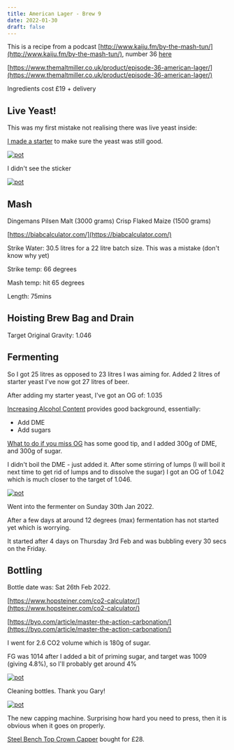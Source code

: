 ```yaml
---
title: American Lager - Brew 9
date: 2022-01-30
draft: false 
---
```


This is a recipe from a podcast [http://www.kaiju.fm/by-the-mash-tun/](http://www.kaiju.fm/by-the-mash-tun/), number 36 [here](https://www.kaiju.fm/by-the-mash-tun/36-american-lager/)


[https://www.themaltmiller.co.uk/product/episode-36-american-lager/](https://www.themaltmiller.co.uk/product/episode-36-american-lager/)

Ingredients cost £19 + delivery

## Live Yeast!

This was my first mistake not realising there was live yeast inside:

[I made a starter](/2022/02/03/yeast-starter/) to make sure the yeast was still good.


[![pot](/images/2021-12-30/live.jpg "pot")](/images/2021-12-30/live.jpg)

I didn't see the sticker

[![pot](/images/2021-12-30/wyeast.jpg "pot")](/images/2021-12-30/wyeast.jpg)

## Mash

Dingemans Pilsen Malt (3000 grams)
Crisp Flaked Maize (1500 grams)

[https://biabcalculator.com/](https://biabcalculator.com/) 

Strike Water: 30.5 litres for a 22 litre batch size. This was a mistake (don't know why yet)

Strike temp: 66 degrees

Mash temp: hit 65 degrees

Length: 75mins

## Hoisting Brew Bag and Drain

Target Original Gravity: 1.046

## Fermenting

So I got 25 litres as opposed to 23 litres I was aiming for. Added 2 litres of starter yeast I've now got 27 litres of beer.

After adding my starter yeast, I've got an OG of: 1.035

[Increasing Alcohol Content](https://www.northernbrewer.com/blogs/brewing-techniques/increasing-alcohol-content-of-beer-kits) provides good background, essentially:

- Add DME
- Add sugars

[What to do if you miss OG](https://www.altitudebrew.com/blogs/news/what-to-do-if-you-miss-your-original-gravity-numbers#:~:text=Assuming%20a%205%20gallon%20batch,lbs%20of%20DME%20to%20add.) has some good tip, and I added 300g of DME, and 300g of sugar.

I didn't boil the DME - just added it. After some stirring of lumps (I will boil it next time to get rid of lumps and to dissolve the sugar) I got an OG of 1.042 which is much closer to the target of 1.046. 

[![pot](/images/2022-02-03/lager.jpg "pot")](/images/2022-02-03/lager.jpg)

Went into the fermenter on Sunday 30th Jan 2022.

After a few days at around 12 degrees (max) fermentation has not started yet which is worrying.

It started after 4 days on Thursday 3rd Feb and was bubbling every 30 secs on the Friday.

## Bottling

Bottle date was: Sat 26th Feb 2022.

[https://www.hopsteiner.com/co2-calculator/](https://www.hopsteiner.com/co2-calculator/)

[https://byo.com/article/master-the-action-carbonation/](https://byo.com/article/master-the-action-carbonation/) 

I went for 2.6 CO2 volume which is 180g of sugar.

FG was 1014 after I added a bit of priming sugar, and target was 1009 (giving 4.8%), so I'll probably get around 4%

[![pot](/images/2022-02-03/bottles.jpg "pot")](/images/2022-02-03/bottles.jpg)

Cleaning bottles. Thank you Gary!

[![pot](/images/2022-02-03/cap.jpg "pot")](/images/2022-02-03/cap.jpg)

The new capping machine. Surprising how hard you need to press, then it is obvious when it goes on properly.

[Steel Bench Top Crown Capper](https://www.themaltmiller.co.uk/product/steel-bench-top-crown-capper/) bought for £28.